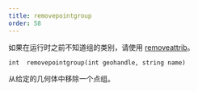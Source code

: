 ```yaml
---
title: removepointgroup
order: 58
---
```


如果在运行时之前不知道组的类别，请使用 [removeattrib](removeattrib.html "从几何体中移除属性或组。")。

`int  removepointgroup(int geohandle, string name)`

从给定的几何体中移除一个点组。
